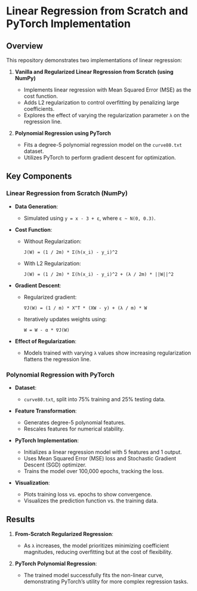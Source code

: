 # Linear Regression from Scratch and PyTorch Implementation

## Overview

This repository demonstrates two implementations of linear regression:

1. **Vanilla and Regularized Linear Regression from Scratch (using NumPy)**
   - Implements linear regression with Mean Squared Error (MSE) as the cost function.
   - Adds L2 regularization to control overfitting by penalizing large coefficients.
   - Explores the effect of varying the regularization parameter `λ` on the regression line.

2. **Polynomial Regression using PyTorch**
   - Fits a degree-5 polynomial regression model on the `curve80.txt` dataset.
   - Utilizes PyTorch to perform gradient descent for optimization.

## Key Components

### Linear Regression from Scratch (NumPy)

- **Data Generation**: 
  - Simulated using `y = x - 3 + ε`, where `ε ~ N(0, 0.3)`.

- **Cost Function**:
  - Without Regularization:
    ```
    J(W) = (1 / 2m) * Σ(h(x_i) - y_i)^2
    ```
  - With L2 Regularization:
    ```
    J(W) = (1 / 2m) * Σ(h(x_i) - y_i)^2 + (λ / 2m) * ||W||^2
    ```

- **Gradient Descent**:
  - Regularized gradient:
    ```
    ∇J(W) = (1 / m) * X^T * (XW - y) + (λ / m) * W
    ```
  - Iteratively updates weights using:
    ```
    W = W - α * ∇J(W)
    ```

- **Effect of Regularization**:
  - Models trained with varying `λ` values show increasing regularization flattens the regression line.
  
### Polynomial Regression with PyTorch

- **Dataset**: 
  - `curve80.txt`, split into 75% training and 25% testing data.
  
- **Feature Transformation**:
  - Generates degree-5 polynomial features.
  - Rescales features for numerical stability.

- **PyTorch Implementation**:
  - Initializes a linear regression model with 5 features and 1 output.
  - Uses Mean Squared Error (MSE) loss and Stochastic Gradient Descent (SGD) optimizer.
  - Trains the model over 100,000 epochs, tracking the loss.

- **Visualization**:
  - Plots training loss vs. epochs to show convergence.
  - Visualizes the prediction function vs. the training data.

## Results

1. **From-Scratch Regularized Regression**:
   - As `λ` increases, the model prioritizes minimizing coefficient magnitudes, reducing overfitting but at the cost of flexibility.

2. **PyTorch Polynomial Regression**:
   - The trained model successfully fits the non-linear curve, demonstrating PyTorch’s utility for more complex regression tasks.

